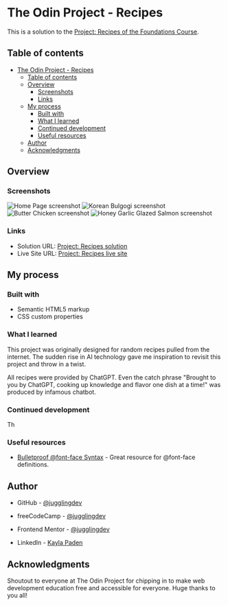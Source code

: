 # The Odin Project - Recipes

This is a solution to the [Project: Recipes of the Foundations Course](https://www.theodinproject.com/lessons/foundations-recipes).

## Table of contents

- [The Odin Project - Recipes](#the-odin-project---recipes)
  - [Table of contents](#table-of-contents)
  - [Overview](#overview)
    - [Screenshots](#screenshots)
    - [Links](#links)
  - [My process](#my-process)
    - [Built with](#built-with)
    - [What I learned](#what-i-learned)
    - [Continued development](#continued-development)
    - [Useful resources](#useful-resources)
  - [Author](#author)
  - [Acknowledgments](#acknowledgments)

## Overview

### Screenshots

![Home Page screenshot](./screenshots/home-page.png)
![Korean Bulgogi screenshot](./screenshots/korean-bulgogi.png)
![Butter Chicken screenshot](./screenshots/butter-chicken.png)
![Honey Garlic Glazed Salmon screenshot](./screenshots/honey-garlic-glazed-salmon.png)

### Links

- Solution URL: [Project: Recipes solution](https://github.com/jugglingdev/odin-recipes)
- Live Site URL: [Project: Recipes live site](https://jugglingdev.github.io/odin-recipes/)

## My process

### Built with

- Semantic HTML5 markup
- CSS custom properties

### What I learned

This project was originally designed for random recipes pulled from the internet.  The sudden rise in AI technology gave me inspiration to revisit this project and throw in a twist.

All recipes were provided by ChatGPT.  Even the catch phrase "Brought to you by ChatGPT, cooking up knowledge and flavor one dish at a time!" was produced by infamous chatbot.




### Continued development

Th

### Useful resources

- [Bulletproof @font-face Syntax](https://www.paulirish.com/2009/bulletproof-font-face-implementation-syntax/) - Great resource for @font-face definitions.

## Author

- GitHub - [@jugglingdev](https://github.com/jugglingdev)

- freeCodeCamp - [@jugglingdev](https://www.freecodecamp.org/jugglingdev)

- Frontend Mentor - [@jugglingdev](https://www.frontendmentor.io/profile/jugglingdev)

- LinkedIn - [Kayla Paden](https://www.linkedin.com/in/kayla-marie-paden)

## Acknowledgments

Shoutout to everyone at The Odin Project for chipping in to make web development education free and accessible for everyone.  Huge thanks to you all!